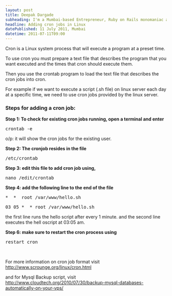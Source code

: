 ```yaml
---
layout: post
title: Deepak Dargade
subheading: I'm a Mumbai-based Entrepreneur, Ruby on Rails monomaniac and Food enthusiast.<br/>Best known for turning ideas into reality and Co-founder of Classpro.
headline: Adding cron jobs in Linux
datePublished: 11 July 2011, Mumbai
datetime: 2011-07-11T09:00
---
```


Cron is a Linux system process that will execute a program at a preset time.

To use cron you must prepare a text file that describes the program that you want executed and the times that cron should execute them.

Then you use the crontab program to load the text file that describes the cron jobs into cron.

For example if we want to execute a script (.sh file) on linux server each day at a specific time, we need to use cron jobs provided by the linux server.


<h3>Steps for adding a cron job:</h3>

<b>Step 1: To check for existing cron jobs running, open a terminal and enter</b>

<pre>
crontab -e
</pre>

o/p: it will show the cron jobs for the existing user.

<b>Step 2: The cronjob resides in the file</b>

<pre>
/etc/crontab
</pre>

<b>Step 3: edit this file to add cron job using,</b>

<pre>
nano /edit/crontab
</pre>

<b>Step 4: add the following line to the end of the file</b>

<pre>*  *  root /var/www/hello.sh</pre>
<pre>03 05 *  * root /var/www/hello.sh</pre>

the first line runs the hello script after every 1 minute.
and the second line executes the hell oscript at 03:05 am.

<b>Step 6: make sure to restart the cron process using</b>

<pre>
restart cron
</pre>

<br/>

For more information on cron job format visit <a target="_blank" href="http://www.scrounge.org/linux/cron.html">http://www.scrounge.org/linux/cron.html</a>

and for Mysql Backup script, visit <a target="_blank" href="http://www.cloudtech.org/2010/07/30/backup-mysql-databases-automatically-on-your-vps/">http://www.cloudtech.org/2010/07/30/backup-mysql-databases-automatically-on-your-vps/</a>